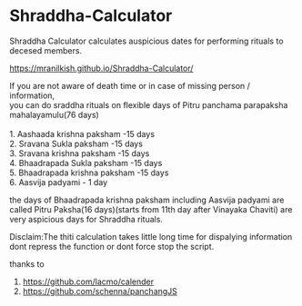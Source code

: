 # Shraddha-Calculator
Shraddha Calculator calculates auspicious dates for performing rituals to decesed members.

https://mranilkish.github.io/Shraddha-Calculator/

If you are not aware of death time or in case of missing person / information, <br>you can do sraddha rituals on flexible days of Pitru panchama parapaksha mahalayamulu(76 days) <br> 
<br>1. Aashaada krishna paksham -15 days
<br>2. Sravana Sukla paksham -15 days
<br>3. Sravana krishna paksham -15 days
<br>4. Bhaadrapada Sukla paksham -15 days
<br>5. Bhaadrapada krishna paksham -15 days
<br>6. Aasvija padyami - 1 day


the days of Bhaadrapada krishna paksham including Aasvija padyami are called Pitru Paksha(16 days)(starts from 11th day after Vinayaka Chaviti) are very aspicious days for Shraddha rituals.

Disclaim:The thiti calculation takes little long time for dispalying information dont repress the function or dont force stop the script.

thanks to
1. https://github.com/lacmo/calender<br>
2. https://github.com/schenna/panchangJS
